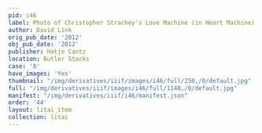 ```yaml
---
pid: i46
label: Photo of Christopher Strachey's Love Machine (in Heart Machine)
author: David Link
orig_pub_date: '2012'
obj_pub_date: '2012'
publisher: Hatje Cantz
location: Butler Stacks
case: '8'
have_images: 'Yes'
thumbnail: "/img/derivatives/iiif/images/i46/full/250,/0/default.jpg"
full: "/img/derivatives/iiif/images/i46/full/1140,/0/default.jpg"
manifest: "/img/derivatives/iiif/i46/manifest.json"
order: '44'
layout: litai_item
collection: litai
---
```

